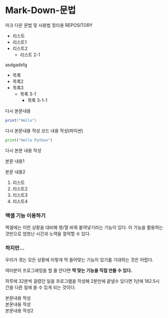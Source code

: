 # Mark-Down-문법
마크 다운 문법 및 사용법 정리용 REPOSITORY

- 리스트
- 리스트1
- 리스트2
  - 리스트 2-1
  
asdgadsfg

- 목록
- 목록2
- 목록3
  - 목록 3-1
    - 목록 3-1-1

다시 본문내용



```java
print("Hello")
```

다시 본문내용 작성
코드 내용 작성(파이썬)
```python
print("Hello Python")
```
다시 본문 내용 작성

본문 내용1

본문 내용2

1. 리스트
2. 리스트2
3. 리스트3
4. 리스트4

### 액셀 기능 이용하기

엑셀에는 이런 상황을 대비해 행/열 바꿔 붙여넣기라는 기능이 있다.
이 기능을 활용하는 것만으로 엄청난 시간과 노력을 절약할 수 있다.

### 하지만...

우리가 겪는 모든 상황에 이렇게 딱 들어맞는 기능이 있기를 기대하는 것은 어렵다.

여러분이 프로그래밍을 할 줄 안다면 **딱 맞는 기능을 직접 만들 수 있다.**

하루에 32분씩 걸렸던 일을 프로그램을 작성해 2분만에 끝낼수 있다면 1년에 182.5시간을 다른 일에 쓸 수 있게 되는 것이다.

본문내용 작성  
본문내용 작성  
본문내용 작성2
